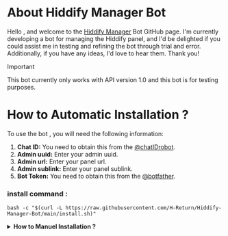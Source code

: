 # About Hiddify Manager Bot

Hello , and welcome to the [Hiddify Manager](https://github.com/hiddify/Hiddify-Manager) Bot GitHub page. I'm currently developing a bot for managing the Hiddify panel, and I'd be delighted if you could assist me in testing and refining the bot through trial and error. Additionally, if you have any ideas, I'd love to hear them. Thank you!

> [!IMPORTANT]
> This bot currently only works with API version 1.0 and this bot is for testing purposes.

# How to Automatic Installation ?
To use the bot , you will need the following information:
1. **Chat ID:** You need to obtain this from the [@chatIDrobot](https://t.me/chatIDrobot).
2. **Admin uuid:** Enter your admin uuid.
3. **Admin url:** Enter your panel url.
4. **Admin sublink:** Enter your panel sublink.
5. **Bot Token:** You need to obtain this from the [@botfather](https://t.me/BotFather).


### install command :
```
bash -c "$(curl -L https://raw.githubusercontent.com/H-Return/Hiddify-Manager-Bot/main/install.sh)"
```

<details>
  <summary><b>How to Manuel Installation ?</b></summary>
  <p><b>1. Update and upgrade system packages:</b></p>
  <pre><code>apt update && apt upgrade -y</code></pre>

  <p><b>2. Install Python 3 and pip:</b></p>
  <pre><code>apt install python3 && apt install python3-pip</code></pre>

  <p><b>3. Clone the bot repository:</b></p>
  <pre><code>apt install git -y</code></pre>
  <pre><code>git clone https://github.com/Hiddify-Return/Hiddify-Manager-Bot.git</code></pre>

  <p><b>4. Navigate to the cloned directory:</b></p>
  <pre><code>cd Hiddify-Manager-Bot</code></pre>

  <p><b>5. Install required Python packages:</b></p>
  <pre><code>pip install -r requirement.txt</code></pre>

  <h2>Configuration:</h2>

  <p><b>1. Open or create <code>.env</code> with an editor like nano:</b></p>
  <pre><code>nano .env</code></pre>

  <p><b>2. Add the following lines according to your configuration:</b></p>
  <pre><code>
  ALLOWED_USER_IDS=11111111
  ADMIN_UUID=Admin-UUID
  ADMIN_URLAPI=https://Admin-URL
  SUBLINK_URL=https://subscription_URL
  TELEGRAM_TOKEN=BOT-TOKEN
  </code></pre>
  <p>Replace the placeholders with your actual values.</p>

  <h2>Running the Bot:</h2>

  <p><b>1. Run the bot temporarily:</b></p>
  <pre><code>python3 telegram_bot.py</code></pre>
</details>

